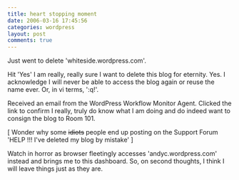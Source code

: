 ```yaml
---
title: heart stopping moment
date: 2006-03-16 17:45:56
categories: wordpress
layout: post
comments: true
---
```

Just went to delete 'whiteside.wordpress.com'.

Hit 'Yes' I am really, really sure I want to delete this blog for
eternity. Yes. I acknowledge I will never be able to access the blog
again or reuse the name ever. Or, in vi terms, ':q!'.

Received an email from the WordPress Workflow Monitor Agent. Clicked the
link to confirm I really, truly do know what I am doing and do indeed
want to consign the blog to Room 101.

[ Wonder why some ~~idiots~~ people end up posting on the Support Forum
'HELP !!! I've deleted my blog by mistake' ]

Watch in horror as browser fleetingly accesses 'andyc.wordpress.com'
instead and brings me to this dashboard. So, on second thoughts, I think
I will leave things just as they are.
